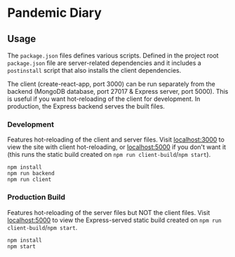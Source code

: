 # Pandemic Diary

## Usage
The `package.json` files defines various scripts. Defined in the project root `package.json` file are server-related dependencies and it includes a `postinstall` script that also installs the client dependencies. 

The client (create-react-app, port 3000) can be run separately from the backend (MongoDB database, port 27017 & Express server, port 5000). This is useful if you want hot-reloading of the client for development. In production, the Express backend serves the built files. 
### Development
Features hot-reloading of the client and server files. Visit [localhost:3000](http://localhost:3000) to view the site with client hot-reloading, or [localhost:5000](http://localhost:5000) if you don't want it (this runs the static build created on `npm run client-build`/`npm start`).
```
npm install
npm run backend
npm run client
```
### Production Build
Features hot-reloading of the server files but NOT the client files. Visit [localhost:5000](http://localhost:5000) to view the Express-served static build created on `npm run client-build`/`npm start`. 
```
npm install
npm start
```
